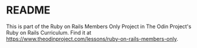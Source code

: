 # README

This is part of the Ruby on Rails Members Only Project in The Odin Project's Ruby on Rails Curriculum. Find it at https://www.theodinproject.com/lessons/ruby-on-rails-members-only.
